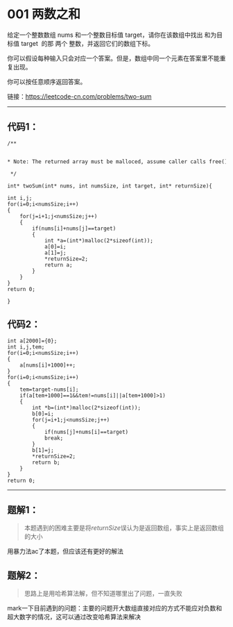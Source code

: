 # 001 两数之和
给定一个整数数组 nums 和一个整数目标值 target，请你在该数组中找出 和为目标值 target  的那 两个 整数，并返回它们的数组下标。

你可以假设每种输入只会对应一个答案。但是，数组中同一个元素在答案里不能重复出现。

你可以按任意顺序返回答案。

链接：https://leetcode-cn.com/problems/two-sum

------------
## 代码1：
```
/**

 * Note: The returned array must be malloced, assume caller calls free().

 */

int* twoSum(int* nums, int numsSize, int target, int* returnSize){

int i,j;
for(i=0;i<numsSize;i++)
{
	for(j=i+1;j<numsSize;j++)
	{
		if(nums[i]+nums[j]==target)
		{
			int *a=(int*)malloc(2*sizeof(int));
			a[0]=i;
			a[1]=j;
			*returnSize=2;
			return a;
		}
	}
}
return 0;  

}
```

## 代码2：
```
int a[2000]={0};
int i,j,tem;
for(i=0;i<numsSize;i++)
{
	a[nums[i]+1000]++;
}
for(i=0;i<numsSize;i++)
{
	tem=target-nums[i];
	if(a[tem+1000]==1&&tem!=nums[i]||a[tem+1000]>1)
	{
		int *b=(int*)malloc(2*sizeof(int));
		b[0]=i;
		for(j=i+1;j<numsSize;j++)
		{
			if(nums[j]+nums[i]==target)
			break;
		}
		b[1]=j;
		*returnSize=2;
		return b;	
	}
}
return 0;

```
-----
## 题解1：
>本题遇到的困难主要是将*returnSize*误认为是返回数组，事实上是返回数组的大小

用暴力法ac了本题，但应该还有更好的解法

## 题解2：
>思路上是用哈希算法解，但不知道哪里出了问题，一直失败

mark一下目前遇到的问题：主要的问题开大数组直接对应的方式不能应对负数和超大数字的情况，这可以通过改变哈希算法来解决
